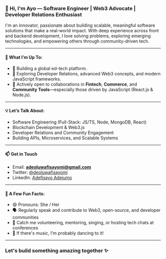 ### 👋 Hi, I'm Ayo — Software Engineer | Web3 Advocate | Developer Relations Enthusiast  

I'm an innovator, passionate about building scalable, meaningful software solutions that make a real-world impact. With deep experience across front and backend development, I love solving problems, exploring emerging technologies, and empowering others through community-driven tech.

---

#### 🚀 What I’m Up To:
- 🔭 Building a global ed-tech platform.
- 🌱 Exploring Developer Relations, advanced Web3 concepts, and modern JavaScript frameworks.
- 👯 Actively open to collaborations in **Fintech**, **Commerce**, and **Community Tools**—especially those driven by JavaScript (React.js & Node.js).

---

#### 💡 Let’s Talk About:
- Software Engineering (Full-Stack: JS/TS, Node, MongoDB, React)
- Blockchain Development & Web3.js
- Developer Relations and Community Engagement  
- Building APIs, Microservices, and Scalable Systems

---

#### 📫 Get in Touch
- Email: **adeoluwafisayomi@gmail.com**
- Twitter: [@deoluwafisayomi](https://x.com/deoluwafisayomi) 
- LinkedIn: [Adefisayo Adejumo](https://www.linkedin.com/in/adefisayo-adejumo/)
---

#### 🎯 A Few Fun Facts:
- 😄 Pronouns: She / Her  
- 🗣️ Regularly speak and contribute to Web3, open-source, and developer communities  
- 🎤 Catch me volunteering, mentoring, singing, or hosting tech chats at conferences  
- 🕺 If there's music, I'm probably dancing to it!

---

### Let's build something amazing together ✨
